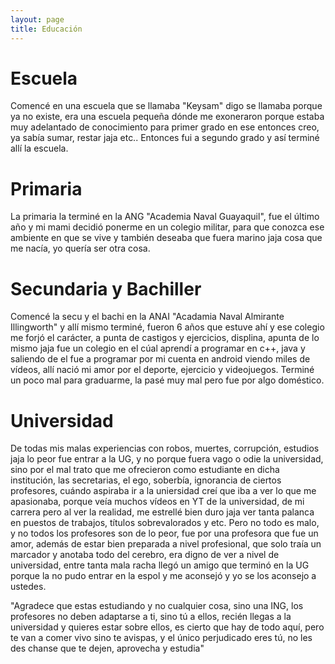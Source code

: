```yaml
---
layout: page
title: Educación
---
```




# Escuela
Comencé en una escuela que se llamaba "Keysam" digo se llamaba porque ya no existe, era una escuela pequeña dónde me exoneraron porque estaba muy adelantado de conocimiento para primer grado en ese entonces creo, ya sabía sumar, restar jaja etc..
Entonces fui a segundo grado y así terminé allí la escuela.

# Primaria
La primaria la terminé en la ANG "Academia Naval Guayaquil", fue el último año y mi mami decidió ponerme en un colegio militar, para que conozca ese ambiente en que se vive y también deseaba que fuera marino jaja cosa que me nacía, yo quería ser otra cosa.

# Secundaria y Bachiller
Comencé la secu y el bachi en la ANAI "Acadamia Naval Almirante Illingworth" y allí mismo terminé, fueron 6 años que estuve ahí y ese colegio me forjó el carácter, a punta de castigos y ejercicios, displina, apunta de lo mismo jaja fue un colegio en el cúal aprendí a programar en c++, java y saliendo de el fue a programar por mi cuenta en android viendo miles de vídeos, allí nació mi amor por el deporte, ejercicio y videojuegos.
Terminé un poco mal para graduarme, la pasé muy mal pero fue por algo doméstico.

# Universidad
De todas mis malas experiencias con robos, muertes, corrupción, estudios jaja lo peor fue entrar a la UG, y no porque fuera vago o odie la universidad, sino por el mal trato que me ofrecieron como estudiante en dicha institución, las secretarias, el ego, soberbía, ignorancia de ciertos profesores, cuándo aspiraba ir a la uniersidad creí que iba a ver lo que me apasionaba, porque veía muchos vídeos en YT de la universidad, de mi carrera pero al ver la realidad, me estrellé bien duro jaja ver tanta palanca en puestos de trabajos, títulos sobrevalorados y etc.
Pero no todo es malo, y no todos los profesores son de lo peor, fue por una profesora que fue un amor, además de estar bien preparada a nivel profesional, que solo traía un marcador y anotaba todo del cerebro, era digno de ver a nivel de universidad, entre tanta mala racha llegó un amigo que terminó en la UG porque la no pudo entrar en la espol y me aconsejó y yo se los aconsejo a ustedes.

"Agradece que estas estudiando y no cualquier cosa, sino una ING, los profesores no deben adaptarse a ti, sino tú a ellos, recién llegas a la universidad y quieres estar sobre ellos, es cierto que hay de todo aquí, pero te van a comer vivo sino te avispas, y el único perjudicado eres tú, no les des chanse que te dejen, aprovecha y estudia"
